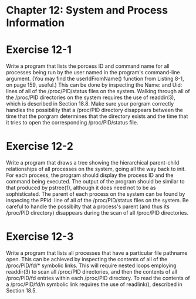 # Chapter 12: System and Process Information
# Exercise 12-1

Write a program that lists the porcess ID and command name for all processes being run by the user named in the program's command-line argument. (You may find the userIdFromName() function from Listing 8-1, on page 159, useful.) This can be done by inspecting the Name: and Uid: lines of all of the /proc/PID/status files on the system. Walking through all of the /proc/PID directories on the system requires the use of readdir(3), which is described in Section 18.8. Make sure your porgram correctly handles the possibility that a /proc/PID directory disappears between the time that the porgram determines that the directory exists and the time that it tries to open the corresponding /proc/PID/status file.

# Exercise 12-2

Write a program that draws a tree showing the hierarchical parent-child relationships of all processes on the system, going all the way back to init. For each process, the program should display the process ID and the command being executed. The output of the program should be similar to that produced by pstree(1), although it does need not to be as sophisticated. The parent of each process on the system can be found by inspecing the PPid: line of all of the /proc/PID/status files on the system. Be careful to handle the possibilty that a process's parent (and thus its /proc/PID directory) disappears during the scan of all /proc/PID directories.

# Exercise 12-3

Write a program that lists all processes that have a particular file pathname open. This can be achieved by inspecting the contents of all of the /proc/PID/fd/* symbolic links. This will require nested loops employing readdir(3) to scan all /proc/PID directories, and then the contents of all /proc/PID/fd entries within each /proc/PID directory. To read the contents of a /proc/PID/fd/n symbolic link requires the use of readlink(), described in Section 18.5.
